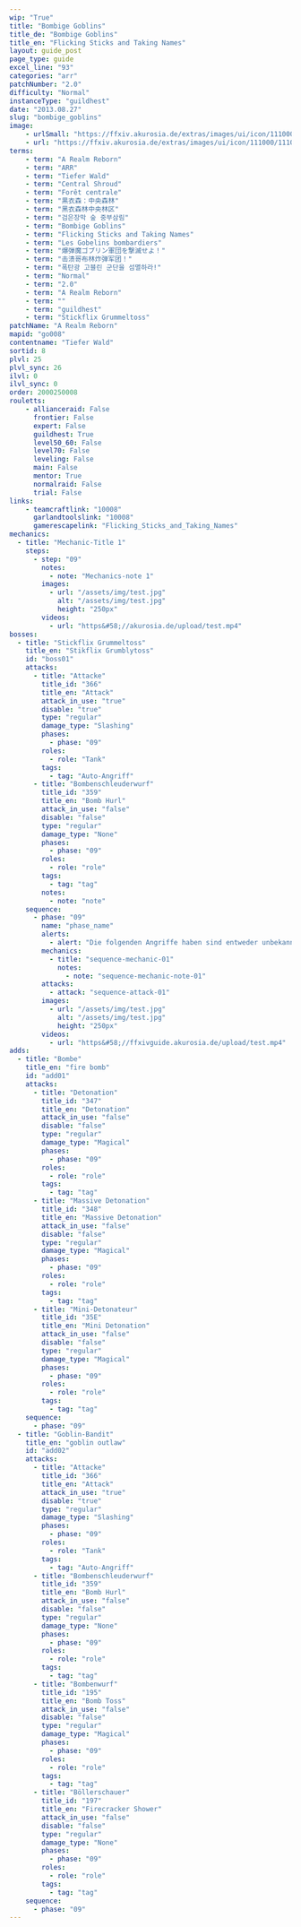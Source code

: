 ```yaml
---
wip: "True"
title: "Bombige Goblins"
title_de: "Bombige Goblins"
title_en: "Flicking Sticks and Taking Names"
layout: guide_post
page_type: guide
excel_line: "93"
categories: "arr"
patchNumber: "2.0"
difficulty: "Normal"
instanceType: "guildhest"
date: "2013.08.27"
slug: "bombige_goblins"
image:
    - urlSmall: "https://ffxiv.akurosia.de/extras/images/ui/icon/111000/111004.png"
    - url: "https://ffxiv.akurosia.de/extras/images/ui/icon/111000/111004.png"
terms:
    - term: "A Realm Reborn"
    - term: "ARR"
    - term: "Tiefer Wald"
    - term: "Central Shroud"
    - term: "Forêt centrale"
    - term: "黒衣森：中央森林"
    - term: "黑衣森林中央林区"
    - term: "검은장막 숲 중부삼림"
    - term: "Bombige Goblins"
    - term: "Flicking Sticks and Taking Names"
    - term: "Les Gobelins bombardiers"
    - term: "爆弾魔ゴブリン軍団を撃滅せよ！"
    - term: "击溃哥布林炸弹军团！"
    - term: "폭탄광 고블린 군단을 섬멸하라!"
    - term: "Normal"
    - term: "2.0"
    - term: "A Realm Reborn"
    - term: ""
    - term: "guildhest"
    - term: "Stickflix Grummeltoss"
patchName: "A Realm Reborn"
mapid: "go008"
contentname: "Tiefer Wald"
sortid: 8
plvl: 25
plvl_sync: 26
ilvl: 0
ilvl_sync: 0
order: 2000250008
rouletts:
    - allianceraid: False
      frontier: False
      expert: False
      guildhest: True
      level50_60: False
      level70: False
      leveling: False
      main: False
      mentor: True
      normalraid: False
      trial: False
links:
    - teamcraftlink: "10008"
      garlandtoolslink: "10008"
      gamerescapelink: "Flicking_Sticks_and_Taking_Names"
mechanics:
  - title: "Mechanic-Title 1"
    steps:
      - step: "09"
        notes:
          - note: "Mechanics-note 1"
        images:
          - url: "/assets/img/test.jpg"
            alt: "/assets/img/test.jpg"
            height: "250px"
        videos:
          - url: "https&#58;//akurosia.de/upload/test.mp4"
bosses:
  - title: "Stickflix Grummeltoss"
    title_en: "Stikflix Grumblytoss"
    id: "boss01"
    attacks:
      - title: "Attacke"
        title_id: "366"
        title_en: "Attack"
        attack_in_use: "true"
        disable: "true"
        type: "regular"
        damage_type: "Slashing"
        phases:
          - phase: "09"
        roles:
          - role: "Tank"
        tags:
          - tag: "Auto-Angriff"
      - title: "Bombenschleuderwurf"
        title_id: "359"
        title_en: "Bomb Hurl"
        attack_in_use: "false"
        disable: "false"
        type: "regular"
        damage_type: "None"
        phases:
          - phase: "09"
        roles:
          - role: "role"
        tags:
          - tag: "tag"
        notes:
          - note: "note"
    sequence:
      - phase: "09"
        name: "phase_name"
        alerts:
          - alert: "Die folgenden Angriffe haben sind entweder unbekannt oder haben keine klare Herkunft"
        mechanics:
          - title: "sequence-mechanic-01"
            notes:
              - note: "sequence-mechanic-note-01"
        attacks:
          - attack: "sequence-attack-01"
        images:
          - url: "/assets/img/test.jpg"
            alt: "/assets/img/test.jpg"
            height: "250px"
        videos:
          - url: "https&#58;//ffxivguide.akurosia.de/upload/test.mp4"
adds:
  - title: "Bombe"
    title_en: "fire bomb"
    id: "add01"
    attacks:
      - title: "Detonation"
        title_id: "347"
        title_en: "Detonation"
        attack_in_use: "false"
        disable: "false"
        type: "regular"
        damage_type: "Magical"
        phases:
          - phase: "09"
        roles:
          - role: "role"
        tags:
          - tag: "tag"
      - title: "Massive Detonation"
        title_id: "348"
        title_en: "Massive Detonation"
        attack_in_use: "false"
        disable: "false"
        type: "regular"
        damage_type: "Magical"
        phases:
          - phase: "09"
        roles:
          - role: "role"
        tags:
          - tag: "tag"
      - title: "Mini-Detonateur"
        title_id: "35E"
        title_en: "Mini Detonation"
        attack_in_use: "false"
        disable: "false"
        type: "regular"
        damage_type: "Magical"
        phases:
          - phase: "09"
        roles:
          - role: "role"
        tags:
          - tag: "tag"
    sequence:
      - phase: "09"
  - title: "Goblin-Bandit"
    title_en: "goblin outlaw"
    id: "add02"
    attacks:
      - title: "Attacke"
        title_id: "366"
        title_en: "Attack"
        attack_in_use: "true"
        disable: "true"
        type: "regular"
        damage_type: "Slashing"
        phases:
          - phase: "09"
        roles:
          - role: "Tank"
        tags:
          - tag: "Auto-Angriff"
      - title: "Bombenschleuderwurf"
        title_id: "359"
        title_en: "Bomb Hurl"
        attack_in_use: "false"
        disable: "false"
        type: "regular"
        damage_type: "None"
        phases:
          - phase: "09"
        roles:
          - role: "role"
        tags:
          - tag: "tag"
      - title: "Bombenwurf"
        title_id: "195"
        title_en: "Bomb Toss"
        attack_in_use: "false"
        disable: "false"
        type: "regular"
        damage_type: "Magical"
        phases:
          - phase: "09"
        roles:
          - role: "role"
        tags:
          - tag: "tag"
      - title: "Böllerschauer"
        title_id: "197"
        title_en: "Firecracker Shower"
        attack_in_use: "false"
        disable: "false"
        type: "regular"
        damage_type: "None"
        phases:
          - phase: "09"
        roles:
          - role: "role"
        tags:
          - tag: "tag"
    sequence:
      - phase: "09"
---
```

